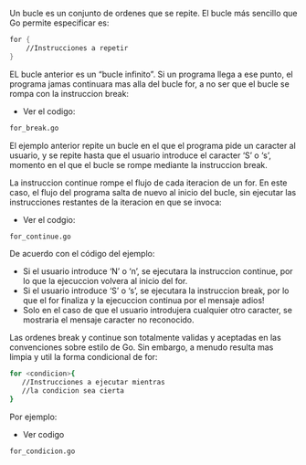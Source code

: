 Un bucle es un conjunto de ordenes que se repite. El bucle más sencillo que Go permite especificar es:
```ss
for {
	//Instrucciones a repetir
}
```
EL bucle anterior es un “bucle infinito”. Si un programa llega a ese punto, el programa jamas continuara mas alla del bucle for, a no ser que el bucle se rompa con la instruccion break:
- Ver el codigo:
```sh
for_break.go
```
El ejemplo anterior repite un bucle en el que el programa pide un caracter al usuario, y se repite hasta que el usuario introduce el caracter ‘S’ o ‘s’, momento en el que el bucle se rompe mediante la instruccion break.

La instruccion continue rompe el flujo de cada iteracion de un for. En este caso, el flujo del programa salta de nuevo al inicio del bucle, sin ejecutar las instrucciones restantes de la iteracion en que se invoca:
- Ver el codgio:
```sh
for_continue.go
``` 
De acuerdo con el código del ejemplo:
 - Si el usuario introduce ‘N’ o ‘n’, se ejecutara la instruccion continue, por lo que la ejecuccion volvera al inicio del for.
 - Si el usuario introduce ‘S’ o ‘s’, se ejecutara la instruccion break, por lo que el for finaliza y la ejecuccion continua por el mensaje adios!
 - Solo en el caso de que el usuario introdujera cualquier otro caracter, se mostraria el mensaje caracter no reconocido.

 Las ordenes break y continue son totalmente validas y aceptadas en las convenciones sobre estilo de Go. Sin embargo, a menudo resulta mas limpia y util la forma condicional de for:
 ```sh
 for <condicion>{
	//Instrucciones a ejecutar mientras 
	//la condicion sea cierta
}
 ```
 Por ejemplo: 
 - Ver codigo
 ```sh
 for_condicion.go
 ```
 